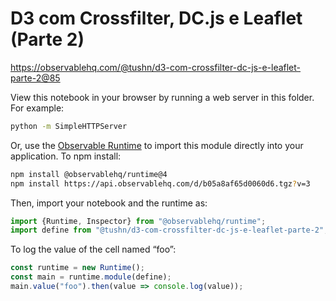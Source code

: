 # D3 com Crossfilter, DC.js e Leaflet (Parte 2)

https://observablehq.com/@tushn/d3-com-crossfilter-dc-js-e-leaflet-parte-2@85

View this notebook in your browser by running a web server in this folder. For
example:

~~~sh
python -m SimpleHTTPServer
~~~

Or, use the [Observable Runtime](https://github.com/observablehq/runtime) to
import this module directly into your application. To npm install:

~~~sh
npm install @observablehq/runtime@4
npm install https://api.observablehq.com/d/b05a8af65d0060d6.tgz?v=3
~~~

Then, import your notebook and the runtime as:

~~~js
import {Runtime, Inspector} from "@observablehq/runtime";
import define from "@tushn/d3-com-crossfilter-dc-js-e-leaflet-parte-2";
~~~

To log the value of the cell named “foo”:

~~~js
const runtime = new Runtime();
const main = runtime.module(define);
main.value("foo").then(value => console.log(value));
~~~

